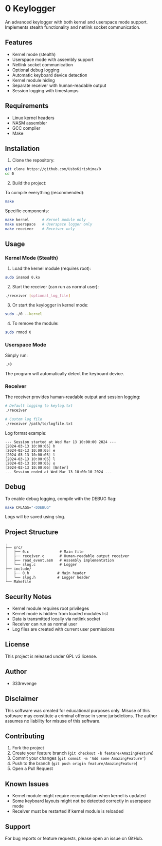 # 0 Keylogger

An advanced keylogger with both kernel and userspace mode support. Implements stealth functionality and netlink socket communication.

## Features

- Kernel mode (stealth)
- Userspace mode with assembly support
- Netlink socket communication
- Optional debug logging
- Automatic keyboard device detection
- Kernel module hiding
- Separate receiver with human-readable output
- Session logging with timestamps

## Requirements

- Linux kernel headers
- NASM assembler
- GCC compiler
- Make

## Installation

1. Clone the repository:
```bash
git clone https://github.com/UsboKirishima/0
cd 0
```

2. Build the project:

To compile everything (recommended):
```bash
make
```

Specific components:
```bash
make kernel      # Kernel module only
make userspace   # Userspace logger only
make receiver    # Receiver only
```

## Usage

### Kernel Mode (Stealth)

1. Load the kernel module (requires root):
```bash
sudo insmod 0.ko
```

2. Start the receiver (can run as normal user):
```bash
./receiver [optional_log_file]
```

3. Or start the keylogger in kernel mode:
```bash
sudo ./0 --kernel
```

4. To remove the module:
```bash
sudo rmmod 0
```

### Userspace Mode

Simply run:
```bash
./0
```

The program will automatically detect the keyboard device.

### Receiver

The receiver provides human-readable output and session logging:

```bash
# Default logging to keylog.txt
./receiver

# Custom log file
./receiver /path/to/logfile.txt
```

Log format example:
```
--- Session started at Wed Mar 13 10:00:00 2024 ---
[2024-03-13 10:00:05] h
[2024-03-13 10:00:05] e
[2024-03-13 10:00:05] l
[2024-03-13 10:00:05] l
[2024-03-13 10:00:05] o
[2024-03-13 10:00:06] [Enter]
--- Session ended at Wed Mar 13 10:00:10 2024 ---
```

## Debug

To enable debug logging, compile with the DEBUG flag:
```bash
make CFLAGS="-DDEBUG"
```

Logs will be saved using slog.

## Project Structure

```
.
├── src/
│   ├── 0.c              # Main file
│   ├── receiver.c       # Human-readable output receiver
│   ├── read_event.asm   # Assembly implementation
│   └── slog.c           # Logger
├── include/
│   ├── 0.h             # Main header
│   └── slog.h          # Logger header
└── Makefile
```

## Security Notes

- Kernel module requires root privileges
- Kernel mode is hidden from loaded modules list
- Data is transmitted locally via netlink socket
- Receiver can run as normal user
- Log files are created with current user permissions

## License

This project is released under GPL v3 license.

## Author

- 333revenge

## Disclaimer

This software was created for educational purposes only. Misuse of this software may constitute a criminal offense in some jurisdictions. The author assumes no liability for misuse of this software.

## Contributing

1. Fork the project
2. Create your feature branch (`git checkout -b feature/AmazingFeature`)
3. Commit your changes (`git commit -m 'Add some AmazingFeature'`)
4. Push to the branch (`git push origin feature/AmazingFeature`)
5. Open a Pull Request

## Known Issues

- Kernel module might require recompilation when kernel is updated
- Some keyboard layouts might not be detected correctly in userspace mode
- Receiver must be restarted if kernel module is reloaded

## Support

For bug reports or feature requests, please open an issue on GitHub.
